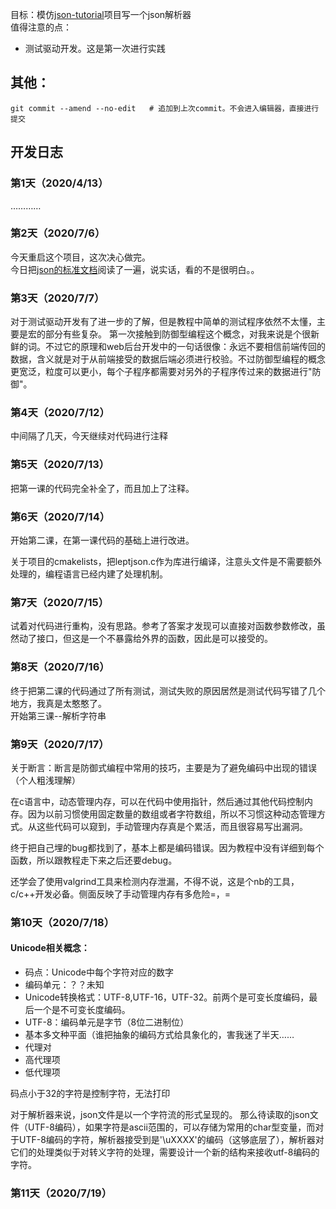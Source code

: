 目标：模仿[json-tutorial](https://github.com/miloyip/json-tutorial)项目写一个json解析器  
值得注意的点：
- 测试驱动开发。这是第一次进行实践

## 其他：
`git commit --amend --no-edit   # 追加到上次commit。不会进入编辑器，直接进行提交`

## 开发日志
### 第1天（2020/4/13）
…………

### 第2天（2020/7/6）

今天重启这个项目，这次决心做完。  
今日把[json的标准文档](https://www.ecma-international.org/publications/files/ECMA-ST/ECMA-404.pdf)阅读了一遍，说实话，看的不是很明白。。

### 第3天（2020/7/7）

对于测试驱动开发有了进一步的了解，但是教程中简单的测试程序依然不太懂，主要是宏的部分有些复杂。
第一次接触到防御型编程这个概念，对我来说是个很新鲜的词。不过它的原理和web后台开发中的一句话很像：永远不要相信前端传回的数据，含义就是对于从前端接受的数据后端必须进行校验。不过防御型编程的概念更宽泛，粒度可以更小，每个子程序都需要对另外的子程序传过来的数据进行"防御"。

### 第4天（2020/7/12）

中间隔了几天，今天继续对代码进行注释

### 第5天（2020/7/13）

把第一课的代码完全补全了，而且加上了注释。

### 第6天（2020/7/14）
开始第二课，在第一课代码的基础上进行改进。

关于项目的cmakelists，把leptjson.c作为库进行编译，注意头文件是不需要额外处理的，编程语言已经内建了处理机制。

### 第7天（2020/7/15）
试着对代码进行重构，没有思路。参考了答案才发现可以直接对函数参数修改，虽然动了接口，但这是一个不暴露给外界的函数，因此是可以接受的。

### 第8天（2020/7/16）
终于把第二课的代码通过了所有测试，测试失败的原因居然是测试代码写错了几个地方，我真是太憨憨了。  
开始第三课--解析字符串

### 第9天（2020/7/17）
关于断言：断言是防御式编程中常用的技巧，主要是为了避免编码中出现的错误（个人粗浅理解）

在c语言中，动态管理内存，可以在代码中使用指针，然后通过其他代码控制内存。因为以前习惯使用固定数量的数组或者字符数组，所以不习惯这种动态管理方式。从这些代码可以窥到，手动管理内存真是个累活，而且很容易写出漏洞。

终于把自己埋的bug都找到了，基本上都是编码错误。因为教程中没有详细到每个函数，所以跟教程走下来之后还要debug。

还学会了使用valgrind工具来检测内存泄漏，不得不说，这是个nb的工具，c/c++开发必备。侧面反映了手动管理内存有多危险=，=

### 第10天（2020/7/18）
#### Unicode相关概念：  
- 码点：Unicode中每个字符对应的数字
- 编码单元：？？未知
- Unicode转换格式：UTF-8,UTF-16，UTF-32。前两个是可变长度编码，最后一个是不可变长度编码。
- UTF-8：编码单元是字节（8位二进制位）
- 基本多文种平面（谁把抽象的编码方式给具象化的，害我迷了半天……
- 代理对
- 高代理项
- 低代理项

码点小于32的字符是控制字符，无法打印

对于解析器来说，json文件是以一个字符流的形式呈现的。
那么待读取的json文件（UTF-8编码），如果字符是ascii范围的，可以存储为常用的char型变量，而对于UTF-8编码的字符，解析器接受到是'\uXXXX'的编码（这够底层了），解析器对它们的处理类似于对转义字符的处理，需要设计一个新的结构来接收utf-8编码的字符。

### 第11天（2020/7/19）
